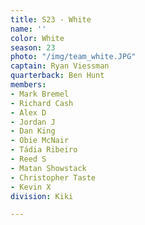 ```yaml
---
title: S23 - White
name: ''
color: White
season: 23
photo: "/img/team_white.JPG"
captain: Ryan Viessman
quarterback: Ben Hunt
members:
- Mark Bremel
- Richard Cash
- Alex D
- Jordan J
- Dan King
- Obie McNair
- Tádia Ribeiro
- Reed S
- Matan Showstack
- Christopher Taste
- Kevin X
division: Kiki

---
```

